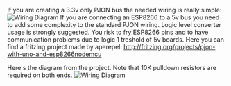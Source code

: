 If you are creating a 3.3v only PJON bus the needed wiring is really simple:
![Wiring Diagram](http://www.gioblu.com/PJON/PJON_esp8266_esp8266.jpg)
If you are connecting an ESP8266 to a 5v bus you need to add some complexity to the standard PJON wiring. Logic level converter usage is strongly suggested. You risk to fry ESP8266 pins and to have communication problems due to logic 1 treshold of 5v boards. Here you can find a fritzing project made by aperepel: http://fritzing.org/projects/pjon-with-uno-and-esp8266nodemcu

Here's the diagram from the project. Note that 10K pulldown resistors are required on both ends.
![Wiring Diagram](http://www.gioblu.com/PJON/PJON_uno_esp8266_with_logic_level_converter.jpg)